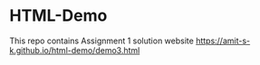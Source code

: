 # HTML-Demo
This repo contains Assignment 1 solution
website https://amit-s-k.github.io/html-demo/demo3.html
